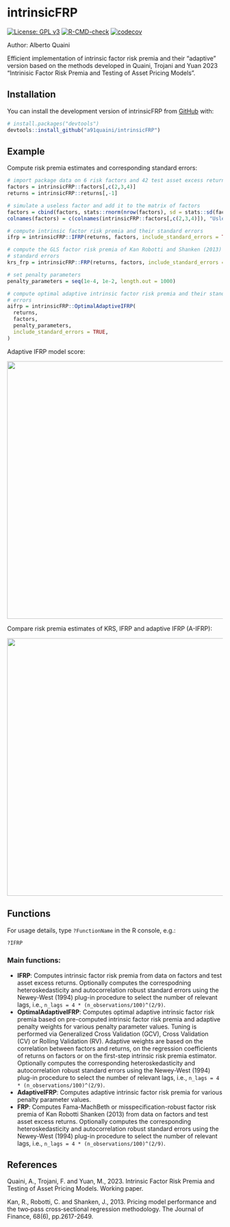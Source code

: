 # intrinsicFRP

<!-- badges: start -->
[![License: GPL v3](https://img.shields.io/badge/License-GPLv3-blue.svg)](https://www.gnu.org/licenses/gpl-3.0)
[![R-CMD-check](https://github.com/a91quaini/intrinsicFRP/actions/workflows/R-CMD-check.yaml/badge.svg)](https://github.com/a91quaini/intrinsicFRP/actions/workflows/R-CMD-check.yaml)
[![codecov](https://codecov.io/gh/a91quaini/intrinsicFRP/branch/main/graph/badge.svg?token=0F8R40B0FP)](https://codecov.io/gh/a91quaini/intrinsicFRP)
<!-- badges: end -->

Author: Alberto Quaini

Efficient implementation of intrinsic factor risk premia and their
“adaptive” version based on the methods developed in Quaini, Trojani and
Yuan 2023 “Intrinisic Factor Risk Premia and Testing of Asset Pricing
Models”.

## Installation

You can install the development version of intrinsicFRP from
[GitHub](https://github.com/) with:

```R
# install.packages("devtools")
devtools::install_github("a91quaini/intrinsicFRP")
```

## Example

Compute risk premia estimates and corresponding standard errors:

```R
# import package data on 6 risk factors and 42 test asset excess returns
factors = intrinsicFRP::factors[,c(2,3,4)]
returns = intrinsicFRP::returns[,-1]

# simulate a useless factor and add it to the matrix of factors
factors = cbind(factors, stats::rnorm(nrow(factors), sd = stats::sd(factors[,1])))
colnames(factors) = c(colnames(intrinsicFRP::factors[,c(2,3,4)]), "Usless")

# compute intrinsic factor risk premia and their standard errors
ifrp = intrinsicFRP::IFRP(returns, factors, include_standard_errors = TRUE)

# compute the GLS factor risk premia of Kan Robotti and Shanken (2013) and their
# standard errors
krs_frp = intrinsicFRP::FRP(returns, factors, include_standard_errors = TRUE)

# set penalty parameters
penalty_parameters = seq(1e-4, 1e-2, length.out = 1000)

# compute optimal adaptive intrinsic factor risk premia and their standard
# errors
aifrp = intrinsicFRP::OptimalAdaptiveIFRP(
  returns,
  factors,
  penalty_parameters,
  include_standard_errors = TRUE,
)

```

<!--```R
# create dataframe
df <- data.frame(
  Factor = rep(colnames(factors[,1:4]), 3),
  Estimator = rep(c("IFRP", "A-IFRP", "KRS"), each=ncol(factors[,1:4])),
  risk_premia = c(ifrp$risk_premia, aifrp$risk_premia, krs_frp$risk_premia),
  standard_errors = c(
    ifrp$standard_errors, aifrp$standard_errors, krs_frp$standard_errors
  )
)

# Create the plot
ggplot2::ggplot(df, ggplot2::aes(
  x = as.factor(.data$Factor), y = .data$risk_premia, fill = .data$Estimator)) +
  ggplot2::theme(text=ggplot2::element_text(size=16)) +
  ggplot2::geom_bar(stat = "identity", position = "dodge", width=0.5, color="black") +
  ggplot2::labs(x = "Factor", y = "Risk Premia") +
  ggplot2::geom_errorbar(ggplot2::aes(
    x=as.factor(Factor),
    ymin=risk_premia - stats::qnorm(0.975) * standard_errors,
    ymax=risk_premia + stats::qnorm(0.975) * standard_errors),
    linewidth=.8, position = ggplot2::position_dodge(0.5), width = 0.25)

```-->
Adaptive IFRP model score:

<p float="left">
<img src="inst/examples/model_score.png" width="600" />
</p>

Compare risk premia estimates of KRS, IFRP and adaptive IFRP (A-IFRP):

<p float="left">
<img src="inst/examples/risk_premia.png" width="600" />
</p>

## Functions

For usage details, type `?FunctionName` in the R console, e.g.:

```R
?IFRP
```

### Main functions:

- **IFRP**: Computes intrinsic factor risk premia from data on factors
  and test asset excess returns. Optionally computes the 
  correspodning heteroskedasticity and autocorrelation robust standard errors 
  using the Newey-West (1994) plug-in procedure to select the number of 
  relevant lags, i.e., `n_lags = 4 * (n_observations/100)^(2/9)`.
- **OptimalAdaptiveIFRP**: Computes optimal adaptive intrinsic factor risk 
  premia based on pre-computed intrinsic factor risk premia and adaptive penalty 
  weights for various penalty parameter values. Tuning is performed via
  Generalized Cross Validation (GCV), Cross Validation (CV) or Rolling 
  Validation (RV). Adaptive weights are based on the correlation between factors 
  and returns, on the regression coefficients of returns on factors or on the 
  first-step intrinsic risk premia estimator. Optionally computes the 
  corresponding heteroskedasticity and autocorrelation robust standard errors 
  using the Newey-West (1994) plug-in procedure to select the number of 
  relevant lags, i.e., `n_lags = 4 * (n_observations/100)^(2/9)`.
- **AdaptiveIFRP**: Computes adaptive intrinsic factor risk premia for various
  penalty parameter values.
- **FRP**: Computes Fama-MachBeth or misspecification-robust factor risk
  premia of Kan Robotti Shanken (2013) from data on factors and test
  asset excess returns. Optionally computes the 
  corresponding heteroskedasticity and autocorrelation robust standard errors 
  using the Newey-West (1994) plug-in procedure to select the number of 
  relevant lags, i.e., `n_lags = 4 * (n_observations/100)^(2/9)`.

## References

Quaini, A., Trojani, F. and Yuan, M., 2023. Intrinsic Factor Risk Premia
and Testing of Asset Pricing Models. Working paper.

Kan, R., Robotti, C. and Shanken, J., 2013. Pricing model performance and the two‐pass cross‐sectional regression methodology. The Journal of Finance, 68(6), pp.2617-2649.

